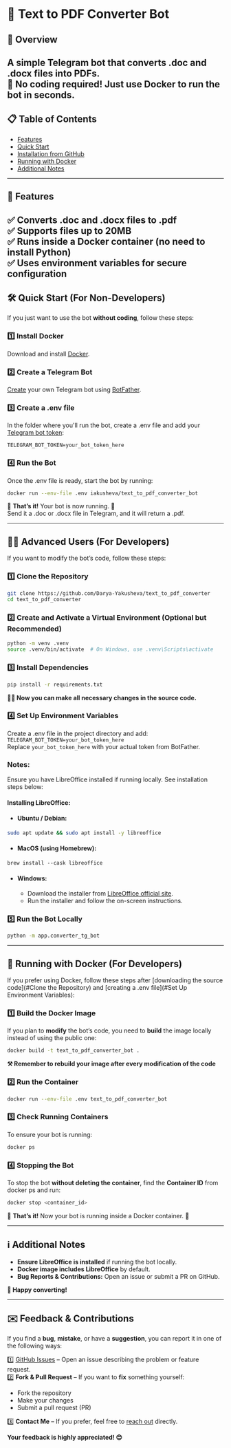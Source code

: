 # 📄 Text to PDF Converter Bot
## 👀 Overview
A simple Telegram bot that converts .doc and .docx files into PDFs.\
🚀 **No coding required!** Just use Docker to run the bot in seconds.
---
## 📋 Table of Contents
- [Features](#features)
- [Quick Start](#-quick-start-for-non-developers)
- [Installation from GitHub](#-advanced-users-for-developers)
- [Running with Docker](#-running-with-docker-for-developers)
- [Additional Notes](#-additional-notes)
---
## 📌 Features
✅ Converts .doc and .docx files to .pdf\
✅ Supports files up to **20MB**\
✅ Runs inside a **Docker container** (no need to install Python)\
✅ Uses **environment variables** for secure configuration
---
## 🛠️ Quick Start (For Non-Developers)

If you just want to use the bot **without coding**, follow these steps:
### 1️⃣ Install Docker

Download and install [Docker](https://www.docker.com/).
### 2️⃣ Create a Telegram Bot
[Create](https://core.telegram.org/bots/features#creating-a-new-bot) your own Telegram bot using [BotFather](https://t.me/botfather).
### 3️⃣ Create a .env file
In the folder where you'll run the bot, create a .env file and add your [Telegram bot token](https://core.telegram.org/bots/tutorial#obtain-your-bot-token):

`TELEGRAM_BOT_TOKEN=your_bot_token_here`

### 4️⃣ Run the Bot

Once the .env file is ready, start the bot by running:
```bash
docker run --env-file .env iakusheva/text_to_pdf_converter_bot
```

🎉 **That’s it!** Your bot is now running. 🚀\
Send it a .doc or .docx file in Telegram, and it will return a .pdf.

---
## 🧑‍💻 Advanced Users (For Developers)

If you want to modify the bot’s code, follow these steps:
### 1️⃣ Clone the Repository
```bash
git clone https://github.com/Darya-Yakusheva/text_to_pdf_converter
cd text_to_pdf_converter
```
### 2️⃣ Create and Activate a Virtual Environment (Optional but Recommended)
```bash
python -m venv .venv
source .venv/bin/activate  # On Windows, use .venv\Scripts\activate
```
### 3️⃣ Install Dependencies
```bash
pip install -r requirements.txt
```

**👨‍💻 Now you can make all necessary changes in the source code.**
### 4️⃣ Set Up Environment Variables

Create a .env file in the project directory and add:
`TELEGRAM_BOT_TOKEN=your_bot_token_here`\
Replace `your_bot_token_here` with your actual token from BotFather.
### Notes:
Ensure you have LibreOffice installed if running locally. See installation steps below:

#### Installing LibreOffice:

- #### Ubuntu / Debian:
```bash
sudo apt update && sudo apt install -y libreoffice
```
- #### MacOS (using Homebrew):
```
brew install --cask libreoffice
```
- #### Windows:
  - Download the installer from [LibreOffice official site](https://www.libreoffice.org/download/download-libreoffice/).
  - Run the installer and follow the on-screen instructions.

### 5️⃣ Run the Bot Locally
```bash
python -m app.converter_tg_bot
```
---
## 🐳 Running with Docker (For Developers)

If you prefer using Docker, follow these steps after [downloading the source code](#Clone the Repository) and [creating a .env file](#Set Up Environment Variables):
### 1️⃣ Build the Docker Image
If you plan to **modify** the bot’s code, you need to **build** the image locally instead of using the public one:
```bash
docker build -t text_to_pdf_converter_bot .
```
**⚒️ Remember to rebuild your image after every modification of the code**
### 2️⃣ Run the Container
```bash
docker run --env-file .env text_to_pdf_converter_bot
```
### 3️⃣ Check Running Containers
To ensure your bot is running:
```bash
docker ps
```
### 4️⃣ Stopping the Bot
To stop the bot **without deleting the container**, find the **Container ID** from docker ps and run:
```bash
docker stop <container_id>
```
🎉 **That’s it!** Now your bot is running inside a Docker container. 🚀

---
## ℹ️ Additional Notes
- **Ensure LibreOffice is installed** if running the bot locally.
- **Docker image includes LibreOffice** by default.
- **Bug Reports & Contributions:** Open an issue or submit a PR on GitHub.

**🚀 Happy converting!**

---
## ✉️ Feedback & Contributions

If you find a **bug**, **mistake**, or have a **suggestion**, you can report it in one of the following ways:

1️⃣ [GitHub Issues](https://github.com/Darya-Yakusheva/text_to_pdf_converter/issues) – Open an issue describing the problem or feature request.\
2️⃣ **Fork & Pull Request** – If you want to **fix** something yourself:
- Fork the repository
- Make your changes
- Submit a pull request (PR)

3️⃣ **Contact Me** – If you prefer, feel free to [reach out](https://www.linkedin.com/in/daria-iakusheva/) directly.

**Your feedback is highly appreciated! 😊**